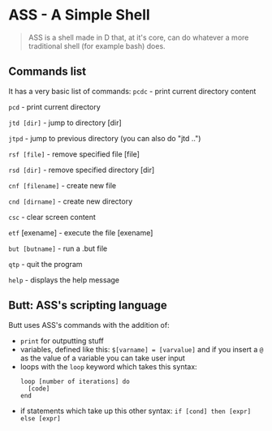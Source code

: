 # ASS - A Simple Shell

> ASS is a shell made in D that, at it's core, can do whatever a more traditional shell (for example bash) does.

## Commands list
It has a very basic list of commands:
`pcdc` - print current directory content

`pcd` - print current directory

`jtd [dir]` - jump to directory [dir]

`jtpd` - jump to previous directory (you can also do "jtd ..")

`rsf [file]` - remove specified file [file]

`rsd [dir]` - remove specified directory [dir]

`cnf [filename]` - create new file

`cnd [dirname]` - create new directory

`csc` - clear screen content

`etf` [exename] - execute the file [exename]

`but [butname]` - run a .but file

`qtp` - quit the program

`help` - displays the help message


## Butt: ASS's scripting language

Butt uses ASS's commands with the addition of:
- `print` for outputting stuff
- variables, defined like this: `$[varname] = [varvalue]` and if you insert a `@` as the value of a variable you can take user input
- loops with the `loop` keyword which takes this syntax:
  ```
  loop [number of iterations] do
    [code]
  end
  ```
- if statements which take up this other syntax: `if [cond] then [expr] else [expr]`
